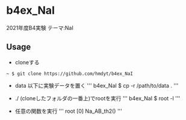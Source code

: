 # b4ex_NaI
2021年度B4実験 テーマ:NaI

## Usage
- cloneする
```
~ $ git clone https://github.com/hmdyt/b4ex_NaI
```

- data 以下に実験データを置く
'''
b4ex_NaI $ cp -r /path/to/data .
'''

- ./ (cloneしたフォルダの一番上)でrootを実行
'''
b4ex_NaI $ root -l
'''

- 任意の関数を実行
'''
root [0] Na_AB_th2()
'''